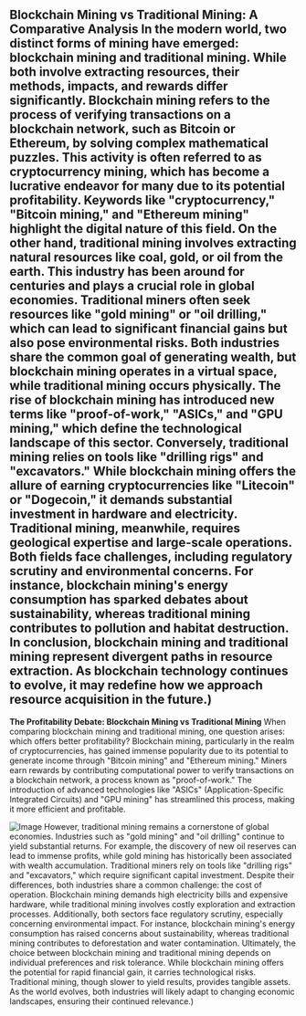 **Blockchain Mining vs Traditional Mining: A Comparative Analysis**
In the modern world, two distinct forms of mining have emerged: blockchain mining and traditional mining. While both involve extracting resources, their methods, impacts, and rewards differ significantly. Blockchain mining refers to the process of verifying transactions on a blockchain network, such as Bitcoin or Ethereum, by solving complex mathematical puzzles. This activity is often referred to as cryptocurrency mining, which has become a lucrative endeavor for many due to its potential profitability. Keywords like "cryptocurrency," "Bitcoin mining," and "Ethereum mining" highlight the digital nature of this field.
On the other hand, traditional mining involves extracting natural resources like coal, gold, or oil from the earth. This industry has been around for centuries and plays a crucial role in global economies. Traditional miners often seek resources like "gold mining" or "oil drilling," which can lead to significant financial gains but also pose environmental risks. 
Both industries share the common goal of generating wealth, but blockchain mining operates in a virtual space, while traditional mining occurs physically. The rise of blockchain mining has introduced new terms like "proof-of-work," "ASICs," and "GPU mining," which define the technological landscape of this sector. Conversely, traditional mining relies on tools like "drilling rigs" and "excavators." 
While blockchain mining offers the allure of earning cryptocurrencies like "Litecoin" or "Dogecoin," it demands substantial investment in hardware and electricity. Traditional mining, meanwhile, requires geological expertise and large-scale operations. Both fields face challenges, including regulatory scrutiny and environmental concerns. For instance, blockchain mining's energy consumption has sparked debates about sustainability, whereas traditional mining contributes to pollution and habitat destruction. 
In conclusion, blockchain mining and traditional mining represent divergent paths in resource extraction. As blockchain technology continues to evolve, it may redefine how we approach resource acquisition in the future.)
---
**The Profitability Debate: Blockchain Mining vs Traditional Mining**
When comparing blockchain mining and traditional mining, one question arises: which offers better profitability? Blockchain mining, particularly in the realm of cryptocurrencies, has gained immense popularity due to its potential to generate income through "Bitcoin mining" and "Ethereum mining." Miners earn rewards by contributing computational power to verify transactions on a blockchain network, a process known as "proof-of-work." The introduction of advanced technologies like "ASICs" (Application-Specific Integrated Circuits) and "GPU mining" has streamlined this process, making it more efficient and profitable.

![Image](https://github.com/user-attachments/assets/d7419ec9-dc67-403f-bf28-8faea5f1f74f)
However, traditional mining remains a cornerstone of global economies. Industries such as "gold mining" and "oil drilling" continue to yield substantial returns. For example, the discovery of new oil reserves can lead to immense profits, while gold mining has historically been associated with wealth accumulation. Traditional miners rely on tools like "drilling rigs" and "excavators," which require significant capital investment.
Despite their differences, both industries share a common challenge: the cost of operation. Blockchain mining demands high electricity bills and expensive hardware, while traditional mining involves costly exploration and extraction processes. Additionally, both sectors face regulatory scrutiny, especially concerning environmental impact. For instance, blockchain mining's energy consumption has raised concerns about sustainability, whereas traditional mining contributes to deforestation and water contamination.
Ultimately, the choice between blockchain mining and traditional mining depends on individual preferences and risk tolerance. While blockchain mining offers the potential for rapid financial gain, it carries technological risks. Traditional mining, though slower to yield results, provides tangible assets. As the world evolves, both industries will likely adapt to changing economic landscapes, ensuring their continued relevance.)
